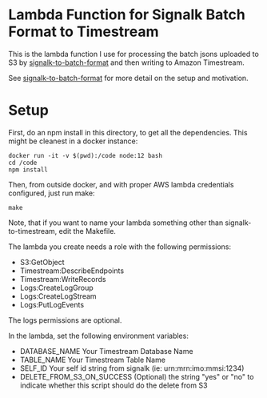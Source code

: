 # Lambda Function for Signalk Batch Format to Timestream

This is the lambda function I use for processing the batch jsons uploaded to S3
by [signalk-to-batch-format] and then writing to Amazon Timestream.

See [signalk-to-batch-format] for more detail on the setup and motivation.

# Setup

First, do an npm install in this directory, to get all the dependencies.  This
might be cleanest in a docker instance:

```
docker run -it -v $(pwd):/code node:12 bash
cd /code
npm install
```

Then, from outside docker, and with proper AWS lambda credentials configured,
just run make:

```
make
```

Note, that if you want to name your lambda something other than
signalk-to-timestream, edit the Makefile.

The lambda you create needs a role with the following permissions:

* S3:GetObject
* Timestream:DescribeEndpoints
* Timestream:WriteRecords
* Logs:CreateLogGroup
* Logs:CreateLogStream
* Logs:PutLogEvents

The logs permissions are optional.

In the lambda, set the following environment variables:

* DATABASE_NAME Your Timestream Database Name
* TABLE_NAME Your Timestream Table Name
* SELF_ID Your self id string from signalk (ie: urn:mrn:imo:mmsi:1234)
* DELETE_FROM_S3_ON_SUCCESS (Optional) the string "yes" or "no" to indicate whether this script should do the delete from S3

[signalk-to-batch-format]: https://github.com/c33howard/signalk-to-batch-format
